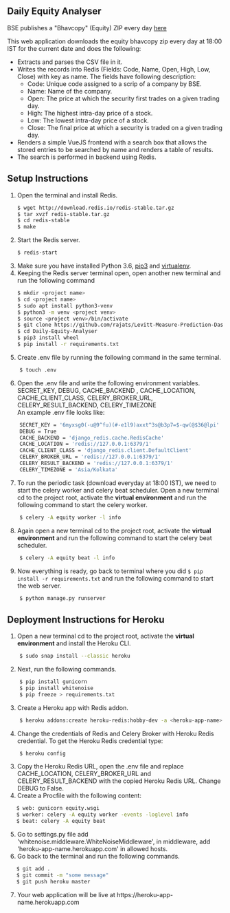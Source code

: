 ## Daily Equity Analyser
BSE publishes a "Bhavcopy" (Equity) ZIP every day  [here](https://www.bseindia.com/markets/MarketInfo/BhavCopy.aspx)

This web application downloads the equity bhavcopy zip every day at 18:00 IST for the current date and does the following:  
* Extracts and parses the CSV file in it.  
* Writes the records into Redis (Fields: Code, Name, Open, High, Low, Close) with key as name.  The fields have following description:
	* Code:  Unique code assigned to a scrip of a company by BSE.
	* Name: Name of the company.
	* Open: The price at which the security first trades on a given trading day.
	* High: The highest intra-day price of a stock.
	* Low: The lowest intra-day price of a stock.
	* Close: The final price at which a security is traded on a given trading day.
* Renders a simple VueJS frontend with a search box that allows the stored entries to be searched by name and renders a table of results.  
* The search is performed in backend using Redis.

## Setup Instructions
1. Open the terminal and install Redis.
     ```bash
     $ wget http://download.redis.io/redis-stable.tar.gz
     $ tar xvzf redis-stable.tar.gz
     $ cd redis-stable
     $ make
     ```
2. Start the Redis server.
     ```bash
	$ redis-start
	```
3. Make sure you have installed Python 3.6, [pip3](https://pip.pypa.io/en/latest/) and [virtualenv](http://www.virtualenv.org/en/latest/).
4. Keeping the Redis server terminal open, open another new terminal and run the following command
     ```bash
	$ mkdir <project name>
	$ cd <project name>
	$ sudo apt install python3-venv
	$ python3 -m venv <project venv>
	$ source <project venv>/bin/activate
	$ git clone https://github.com/rajats/Levitt-Measure-Prediction-Dashboard.git
	$ cd Daily-Equity-Analyser
	$ pip3 install wheel
	$ pip install -r requirements.txt
     ```
 5. Create .env file by running the following command in the same terminal.
 ```bash
	 $ touch .env
   ```
 6. Open the .env file and write the following environment variables. 
SECRET_KEY, DEBUG, CACHE_BACKEND , CACHE_LOCATION, CACHE_CLIENT_CLASS, CELERY_BROKER_URL, CELERY_RESULT_BACKEND, CELERY_TIMEZONE   
An example .env file looks like:
 ```bash
	 SECRET_KEY = '6myxsg0(-u@9^fu)(#-e1l9)axxt^3s@b3p7=$-qw(@$36@lpi'
	 DEBUG = True
	 CACHE_BACKEND = 'django_redis.cache.RedisCache'
	 CACHE_LOCATION = 'redis://127.0.0.1:6379/1'
	 CACHE_CLIENT_CLASS = 'django_redis.client.DefaultClient'
	 CELERY_BROKER_URL = 'redis://127.0.0.1:6379/1'
	 CELERY_RESULT_BACKEND = 'redis://127.0.0.1:6379/1'
	 CELERY_TIMEZONE = 'Asia/Kolkata'
   ``` 
 7. To run the periodic task (download everyday at 18:00 IST), we need to start the celery worker and celery beat scheduler. Open a new terminal cd to the project root, activate the **virtual environment** and run the following command to start the celery worker.
 ```bash
	 $ celery -A equity worker -l info
   ```
8. Again open a new terminal cd to the project root, activate the **virtual environment** and run the following command to start the celery beat scheduler.
 ```bash
	 $ celery -A equity beat -l info
   ```
9. Now everything is ready, go back to terminal  where you did ```$ pip install -r requirements.txt``` and run the following command to start the web server.
 ```bash
	 $ python manage.py runserver
   ```

## Deployment Instructions for Heroku
1. Open a new terminal cd to the project root, activate the **virtual environment** and install the Heroku CLI.
 ```bash
	 $ sudo snap install --classic heroku
```
2. Next, run the following commands.
 ```bash
	 $ pip install gunicorn
	 $ pip install whitenoise
	 $ pip freeze > requirements.txt
   ```
 3. Create a Heroku app with Redis addon.
 ```bash
	 $ heroku addons:create heroku-redis:hobby-dev -a <heroku-app-name>
   ```
 4. Change the credentials of Redis and Celery Broker with Heroku Redis credential.  To get the Heroku Redis credential type:
 ```bash
	 $ heroku config
```
3. Copy the Heroku Redis URL, open the .env file and replace CACHE_LOCATION, CELERY_BROKER_URL and CELERY_RESULT_BACKEND with the copied Heroku Redis URL. Change DEBUG to False.
4. Create a Procfile with the following content:
  ```bash
	 $ web: gunicorn equity.wsgi
	 $ worker: celery -A equity worker -events -loglevel info 
	 $ beat: celery -A equity beat 
   ```
5. Go to  settings<span>.</span>py file add 'whitenoise.middleware.WhiteNoiseMiddleware', in middleware, add 'heroku-app-name<span>.</span>herokuapp<span>.</span>com' in allowed hosts.
6.  Go back to the terminal and run the following commands.
  ```bash
	 $ git add .
	 $ git commit -m "some message" 
	 $ git push heroku master 
   ```
7. Your web application will be live at https<span>://</span>heroku-app-name<span>.</span>herokuapp<span>.</span>com
